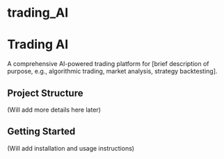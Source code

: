 # trading_AI
# Trading AI

A comprehensive AI-powered trading platform for [brief description of purpose, e.g., algorithmic trading, market analysis, strategy backtesting].

## Project Structure
(Will add more details here later)

## Getting Started
(Will add installation and usage instructions)
